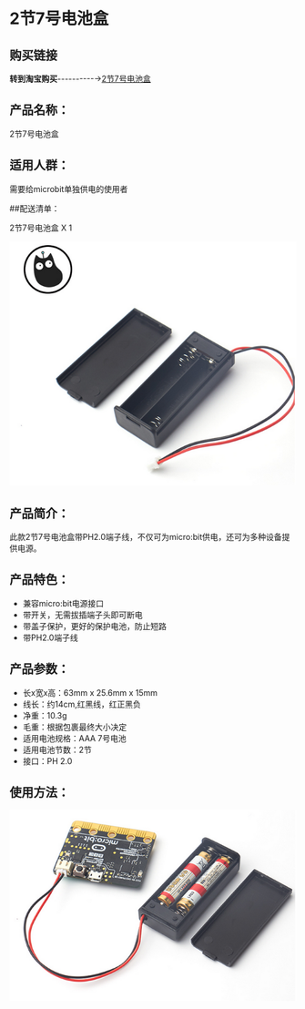 # 2节7号电池盒   

## 购买链接

__转到淘宝购买__----------→[2节7号电池盒](https://item.taobao.com/item.htm?spm=a1z10.3-c-s.w4002-17001215033.41.1df7762exi5M0c&id=561457322929)

## 产品名称：   

2节7号电池盒   

## 适用人群：   

需要给microbit单独供电的使用者  

##配送清单：   

2节7号电池盒 X 1   

![](./chicun/2节7号电池盒.png)   

## 产品简介：   
此款2节7号电池盒带PH2.0端子线，不仅可为micro:bit供电，还可为多种设备提供电源。   

## 产品特色：   
- 兼容micro:bit电源接口    
- 带开关，无需拔插端子头即可断电   
- 带盖子保护，更好的保护电池，防止短路
- 带PH2.0端子线   

## 产品参数：   
- 长x宽x高：63mm x 25.6mm x 15mm   
- 线长：约14cm,红黑线，红正黑负   
- 净重：10.3g   
- 毛重：根据包裹最终大小决定   
- 适用电池规格：AAA 7号电池   
- 适用电池节数：2节   
- 接口：PH 2.0   

## 使用方法：   

![](./chicun/电池盒使用.png)   

